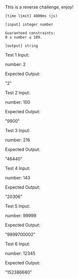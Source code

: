 This is a reverse challenge, enjoy!

    [time limit] 4000ms (js)

    [input] integer number

    Guaranteed constraints:
    0 ≤ number ≤ 109.

    [output] string


Test 1
Input:

number: 2

Expected Output:

"2"


Test 2
Input:

number: 100

Expected Output:

"9900"


Test 3
Input:

number: 216

Expected Output:

"46440"


Test 4
Input:

number: 143

Expected Output:

"20306"


Test 5
Input:

number: 99999

Expected Output:

"9999700002"


Test 6
Input:

number: 12345

Expected Output:

"152386680"

